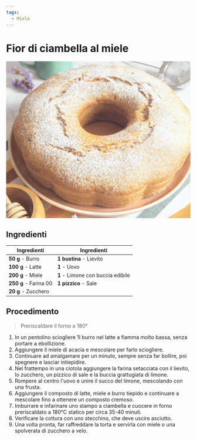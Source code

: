 ```yaml
---
tags:
  - Miele
---
```

# Fior di ciambella al miele

![](../img/Fior-di-ciambella-al-miele.webp)

## Ingredienti

| Ingredienti                  | Ingredienti             |
| ---------------------------- | ----------------------- |
| **50 g** - Burro | **1 bustina** - Lievito |
| **100 g** - Latte | **1** - Uovo |
| **200 g** - Miele | **1** - Limone con buccia edibile |
| **250 g** - Farina 00 | **1 pizzico** - Sale |
| **20 g** - Zucchero |  |

## Procedimento

> Preriscaldare il forno a 180°

1. In un pentolino sciogliere 1l burro nel latte a fiamma molto bassa, senza portare a ebollizione. 
1. Aggiungere il miele di acacia e mescolare per farlo sciogliere. 
1. Continuare ad amalgamare per un minuto, sempre senza far bollire, poi spegnere e lasciar intiepidire. 
1. Nel frattempo in una ciotola aggiungere la farina setacciata con il lievito, lo zucchero, un pizzico di sale e la buccia grattugiata di limone. 
1. Rompere al centro l'uovo e unire il succo del limone, mescolando con una frusta. 
1. Aggiungere il composto di latte, miele e burro tiepido e continuare a mescolare fino a ottenere un composto cremoso. 
1. Imburrare e infarinare uno stampo a ciambella e cuocere in forno preriscaldato a 180°C statico per circa 35-40 minuti. 
1. Verificare la cottura con uno stecchino, che deve uscire asciutto. 
1. Una volta pronta, far raffreddare la torta e servirla con miele o una spolverata di zucchero a velo.
